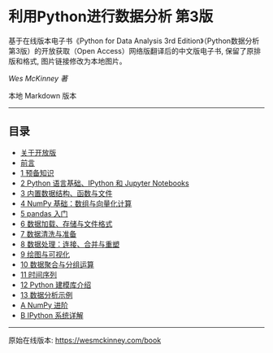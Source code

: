 # 利用Python进行数据分析 第3版

基于在线版本电子书《Python for Data Analysis 3rd Edition》（Python数据分析 第3版）的开放获取（Open Access）网络版翻译后的中文版电子书, 保留了原排版和格式, 图片链接修改为本地图片。

*Wes McKinney 著*

本地 Markdown 版本

---

## 目录

- [关于开放版](about_the_open_edition.md)
- [前言](00_preface.md)
- [1 预备知识](1preliminaries.md)
- [2 Python 语言基础、IPython 和 Jupyter Notebooks](2python_language_basics,_ipython,_and_jupyter_notebooks.md)
- [3 内置数据结构、函数与文件](3built-in_data_structures,_functions,_and_files.md)
- [4 NumPy 基础：数组与向量化计算](4numpy_basics__arrays_and_vectorized_computation.md)
- [5 pandas 入门](5getting_started_with_pandas.md)
- [6 数据加载、存储与文件格式](6data_loading,_storage,_and_file_formats.md)
- [7 数据清洗与准备](7data_cleaning_and_preparation.md)
- [8 数据处理：连接、合并与重塑](8data_wrangling__join,_combine,_and_reshape.md)
- [9 绘图与可视化](9plotting_and_visualization.md)
- [10 数据聚合与分组运算](10data_aggregation_and_group_operations.md)
- [11 时间序列](11time_series.md)
- [12 Python 建模库介绍](12introduction_to_modeling_libraries_in_python.md)
- [13 数据分析示例](13data_analysis_examples.md)
- [A NumPy 进阶](aadvanced_numpy.md)
- [B IPython 系统详解](bmore_on_the_ipython_system.md)

---
原始在线版本: https://wesmckinney.com/book  

